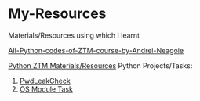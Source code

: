 # My-Resources
Materials/Resources using which I learnt

[All-Python-codes-of-ZTM-course-by-Andrei-Neagoie](https://github.com/KrishAleti/All-Python-codes-of-ZTM-course-by-Andrei-Neagoie)

[Python ZTM Materials/Resources](https://github.com/KrishAleti/My-Resources/tree/main/Python_ZTM)
Python Projects/Tasks:
1. [PwdLeakCheck](https://github.com/KrishAleti/PwdLeakCheck)
2. [OS Module Task](https://github.com/KrishAleti/My-Resources/blob/main/iNeuron/Python/Tasks_Challenges/OS%20Module%20Task/OS%20Module%20Task.ipynb)
